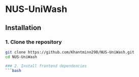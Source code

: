 # NUS-UniWash

## Installation

### 1. Clone the repository
```bash
git clone https://github.com/Khantminn290/NUS-UniWash.git
cd NUS-UniWash

### 2. Install frontend dependencies
```bash

